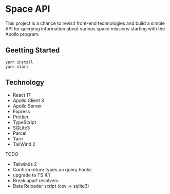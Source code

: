 # Space API

This project is a chance to revisit front-end technologies and build a simple API for querying information about various space missions starting with the Apollo program.


## Geetting Started
```shell
yarn install
yarn start
```


## Technology
- React 17
- Apollo Client 3
- Apollo Server
- Express
- Prettier
- TypeScript
- SQLite3
- Parcel
- Yarn
- TailWind 2

TODO
* Tailwinds 2
* Confirm return types on query hooks
* upgrade to TS 4.1
* Break apart resolvers
* Data Reloader script (csv -> sqlite3)